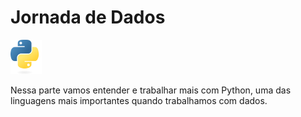 # Jornada de Dados
<img src="./assets/image.png" alt="Python logo" width="50"/>

Nessa parte vamos entender e trabalhar mais com Python, uma das linguagens mais importantes quando trabalhamos com dados.
